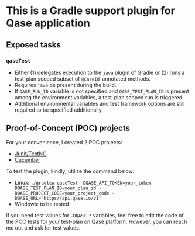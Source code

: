# This is a Gradle support plugin for Qase application

## Exposed tasks

### `qaseTest`
  - Either (1) delegates execution to the `java` plugin of Gradle or (2) runs a test-plan scoped subset of `@CaseId`-annotated methods.
  - Requires `java` be present during the build.
  - If `QASE_RUN_ID` variable is not specified and `QASE_TEST_PLAN_ID` is present among the environment variables, a test-plan scoped run is triggered.
  - Additional environmental variables and test framework options are still required to be specified additionally.

## Proof-of-Concept (POC) projects

For your convenience, I created 2 POC projects:

- [Junit/TestNG](https://github.com/mbirintsev/qase-java/qase-gradle-plugin-poc-junit)
- [Cucumber](https://github.com/mbirintsev/qase-java/qase-gradle-plugin-poc-cucumber)

To test the plugin, kindly, utilize the command below:

* Linux: `./gradlew qaseTest -DQASE_API_TOKEN=your_token -DQASE_TEST_PLAN_ID=your_plan_id -DQASE_PROJECT_CODE=your_project_code -DQASE_URL="https//api.qase.io/v1"`
* Windows: to be tested

If you need test values for `-DQASE_*` variables, feel free to edit the code of the POC tests for your test-plan on Qase platform. However, you can reach me out and ask for test values. 
